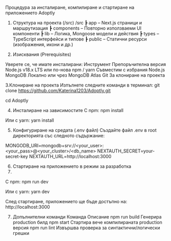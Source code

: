 Процедура за инсталиране, компилиране и стартиране на приложението Adoptly
1. Структура на проекта (/src)
/src
 ┣ app         – Next.js страници и маршрутизация
 ┣ components  – Повторно използваеми UI компоненти
 ┣ lib         – Логика, Mongoose модели и действия
 ┣ types       – TypeScript интерфейси и типове
 ┣ public      – Статични ресурси (изображения, икони и др.)

2. Изисквания (Prerequisites)
   
Уверете се, че имате инсталирани:
Инструмент	Препоръчителна версия
Node.js   	v18.x LTS или по-нова
npm / yarn	Съвместим с избрания Node.js
MongoDB	    Локално или чрез MongoDB Atlas
Git	        За клониране на проекта

3.Клониране на проекта
Изпълнете следните команди в терминал:
git clone https://github.com/Katerina1203/Adoptly.git

cd Adoptly

4. Инсталиране на зависимостите
С npm:
npm install

Или с yarn:
yarn install


5. Конфигуриране на средата (.env файл)
Създайте файл .env в root директорията със следното съдържание:

MONGODB_URI=mongodb+srv://<your_user>:<your_pass>@<your_cluster>/<db_name>
NEXTAUTH_SECRET=your-secret-key
NEXTAUTH_URL=http://localhost:3000

6. Стартиране на приложението в режим за разработка
7. 
С npm:
npm run dev

Или с yarn:
yarn dev

След стартиране, приложението ще бъде достъпно на:
 http://localhost:3000
 
7. Допълнителни команди
Команда	Описание
npm run build  	Генерира production билд
npm start     	Стартира вече компилираната production версия
npm run lint	  Извършва проверка за синтактични/логически грешки

